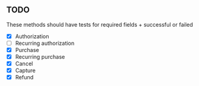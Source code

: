 ## TODO
These methods should have tests for required fields + successful or failed

- [X] Authorization
- [ ] Recurring authorization
- [X] Purchase
- [X] Recurring purchase
- [X] Cancel
- [X] Capture
- [X] Refund
